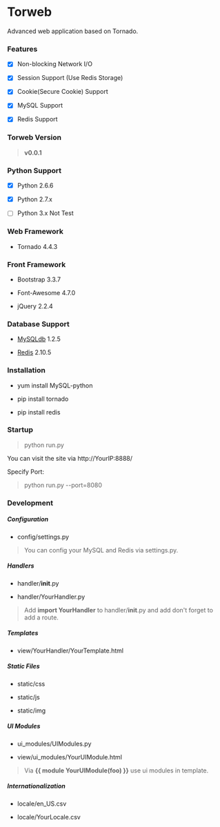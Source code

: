 # Torweb

Advanced web application based on Tornado.


### Features

- [x] Non-blocking Network I/O

- [x] Session Support (Use Redis Storage)

- [x] Cookie(Secure Cookie) Support

- [x] MySQL Support

- [x] Redis Support


### Torweb Version

> **v0.0.1**


### Python Support

- [x] Python 2.6.6

- [x] Python 2.7.x

- [ ] Python 3.x Not Test


### Web Framework

* Tornado 4.4.3


### Front Framework

* Bootstrap 3.3.7

* Font-Awesome 4.7.0

* jQuery 2.2.4


### Database Support

* [MySQLdb](https://pypi.python.org/pypi/MySQL-python) 1.2.5

* [Redis](https://pypi.python.org/pypi/redis) 2.10.5


### Installation

* yum install MySQL-python

* pip install tornado

* pip install redis


### Startup

> python run.py

You can visit the site via http://YourIP:8888/

Specify Port:

> python run.py --port=8080


### Development

##### Configuration

* config/settings.py

> You can config your MySQL and Redis via settings.py.

##### Handlers

* handler/__init__.py

* handler/YourHandler.py

> Add **import YourHandler** to handler/__init__.py and add don't forget to add a route.

##### Templates

* view/YourHandler/YourTemplate.html

##### Static Files

* static/css

* static/js

* static/img

##### UI Modules

* ui_modules/UIModules.py

* view/ui_modules/YourUIModule.html

> Via **{{ module YourUIModule(foo) }}** use ui modules in template.

##### Internationalization

* locale/en_US.csv

* locale/YourLocale.csv
